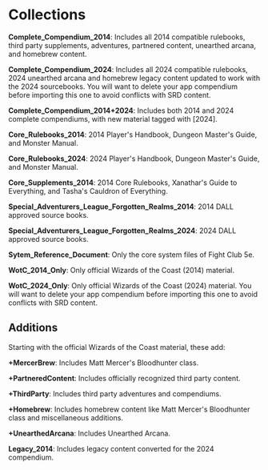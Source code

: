 # Collections

**Complete_Compendium_2014**: Includes all 2014 compatible rulebooks, third party supplements, adventures, partnered content, unearthed arcana, and homebrew content.

**Complete_Compendium_2024**: Includes all 2024 compatible rulebooks, 2024 unearthed arcana and homebrew legacy content updated to work with the 2024 sourcebooks. You will want to delete your app compendium before importing this one to avoid conflicts with SRD content.

**Complete_Compendium_2014+2024**: Includes both 2014 and 2024 complete compendiums, with new material tagged with [2024].

**Core_Rulebooks_2014**: 2014 Player's Handbook, Dungeon Master's Guide, and Monster Manual.

**Core_Rulebooks_2024**: 2024 Player's Handbook, Dungeon Master's Guide, and Monster Manual.

**Core_Supplements_2014**: 2014 Core Rulebooks, Xanathar's Guide to Everything, and Tasha's Cauldron of Everything.

**Special_Adventurers_League_Forgotten_Realms_2014**: 2014 DALL approved source books.

**Special_Adventurers_League_Forgotten_Realms_2024**: 2024 DALL approved source books.

**Sytem_Reference_Document**: Only the core system files of Fight Club 5e.

**WotC_2014_Only**: Only official Wizards of the Coast (2014) material.

**WotC_2024_Only**: Only official Wizards of the Coast (2024) material. You will want to delete your app compendium before importing this one to avoid conflicts with SRD content.

## Additions

Starting with the official Wizards of the Coast material, these add:

**+MercerBrew**: Includes Matt Mercer's Bloodhunter class.

**+PartneredContent**: Includes officially recognized third party content.

**+ThirdParty**: Includes third party adventures and compendiums.

**+Homebrew**: Includes homebrew content like Matt Mercer's Bloodhunter class and miscellaneous additions.

**+UnearthedArcana**: Includes Unearthed Arcana.

**Legacy_2014**: Includes legacy content converted for the 2024 compendium.